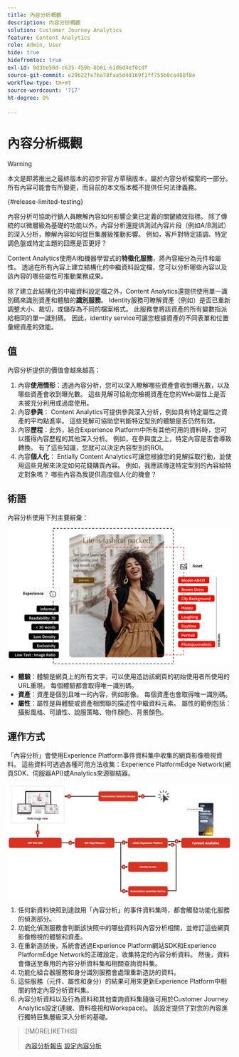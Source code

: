 ```yaml
---
title: 內容分析概觀
description: 內容分析概觀
solution: Customer Journey Analytics
feature: Content Analytics
role: Admin, User
hide: true
hidefromtoc: true
exl-id: 0d3be50d-c635-459b-8b01-61d6d4ef0cdf
source-git-commit: e29b22fe7ba78faa5d4d169f1ff755b0ca488f8e
workflow-type: tm+mt
source-wordcount: '717'
ht-degree: 0%

---
```


# 內容分析概觀

<!-- 
This is a placeholder article for upcoming Content Analytics documentation. Currently used to set up contextual help entries for developer working on onboarding UI and workspace UI 
-->

>[!WARNING]
>
>本文是即將推出之最終版本的初步非官方草稿版本，屬於內容分析檔案的一部分。 所有內容可能會有所變更，而目前的本文版本概不提供任何法律義務。
>

{#release-limited-testing}

內容分析可協助行銷人員瞭解內容如何影響企業已定義的關鍵績效指標。 除了傳統的以微層級為基礎的功能以外，內容分析還提供測試內容片段（例如A/B測試）的深入分析，瞭解內容如何從巨集層級推動影響。 例如，客戶對特定語調、特定調色盤或特定主題的回應是否更好？

Content Analytics使用AI和機器學習式的&#x200B;**特徵化服務**，將內容細分為元件和屬性。 透過在所有內容上建立結構化的中繼資料設定檔，您可以分析哪些內容以及該內容的哪些屬性可推動業務成果。

除了建立此結構化的中繼資料設定檔之外，Content Analytics還提供使用單一識別碼來識別資產和體驗的&#x200B;**識別服務**。 Identity服務可瞭解資產（例如）是否已重新調整大小、裁切，或儲存為不同的檔案格式。 此服務會將該資產的所有變數指派給相同的單一識別碼。 因此，identity service可讓您根據資產的不同表單和位置彙總資產的效能。

## 值

內容分析提供的價值會越來越高：

1. 內容&#x200B;**使用情形**：透過內容分析，您可以深入瞭解哪些資產會收到曝光數，以及哪些資產會收到曝光數。 這些見解可協助您檢視資產在您的Web屬性上是否未被充分利用或過度使用。
1. 內容&#x200B;**參與**： Content Analytics可提供參與深入分析，例如具有特定屬性之資產的平均點進率。 這些見解可協助您判斷特定型別的體驗是否仍然有效。
1. 內容&#x200B;**歷程**：此外，結合Experience Platform中所有其他可用的資料時，您可以獲得內容歷程的其他深入分析。 例如，在參與度之上，特定內容是否會導致轉換。 有了這些知識，您就可以決定內容型別的ROI。
1. 內容&#x200B;**個人化**： Entially Content Analytics可讓您根據您的見解採取行動，並使用這些見解來決定如何花錢購買內容。 例如，我應該傳送特定型別的內容給特定對象嗎？ 哪些內容為我提供高度個人化的機會？

## 術語

內容分析使用下列主要辭彙：

![Assets與體驗](/help/content-analytics/assets//content-analytics-experience-asset.png)

* **體驗**：體驗是網頁上的所有文字，可以使用造訪該網頁的初始使用者所使用的URL重現。 每個體驗都會取得唯一識別碼。
* **資產**：資產是個別且唯一的內容，例如影像。 每個資產也會取得唯一識別碼。
* **屬性**：屬性是與體驗或資產相關聯的描述性中繼資料元素。 屬性的範例包括：攝影風格、可讀性、說服策略、物件顏色、背景顏色。

## 運作方式

「內容分析」會使用Experience Platform事件資料集中收集的網頁影像檢視資料。 這些資料可透過各種可用方法收集：Experience PlatformEdge Network(網頁SDK、伺服器API)或Analytics來源聯結器。

![內容分析 — 運作方式](assets/how-it-works.png)


1. 任何新資料快照到達啟用「內容分析」的事件資料集時，都會觸發功能化服務的偵測部分。
1. 功能化偵測服務會判斷該快照中的哪些資料與內容分析相關，並修訂這些網頁影像檢視的體驗和資產。
1. 在重新造訪後，系統會透過Experience Platform網站SDK和Experience PlatformEdge Network的正確設定，收集特定的內容分析資料。 然後，資料會傳送至專用的內容分析資料集和相關查詢資料集。
1. 功能化組合器服務和身分識別服務會處理重新造訪的資料。
1. 這些服務（元件、屬性和身分）的結果可用來更新Experience Platform中相關的特定內容分析資料集。
1. 內容分析資料以及行為資料和其他查詢資料集隨後可用於Customer Journey Analytics設定(連線、資料檢視和Workspace)。 該設定提供了對您的內容進行獨特巨集層級深入分析的基礎。

>[!MORELIKETHIS]
>
>[內容分析報告](report/report.md)
>[設定內容分析](config/configuration.md)

